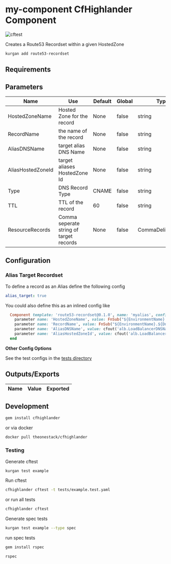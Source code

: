 # my-component CfHighlander Component

![cftest](https://github.com/theonestack/hl-route53-recordset/actions/workflows/rspec.yaml/badge.svg)


Creates a Route53 Recordset within a given HostedZone

```bash
kurgan add route53-recordset
```

## Requirements

## Parameters

| Name | Use | Default | Global | Type | Allowed Values |
| ---- | --- | ------- | ------ | ---- | -------------- |
| HostedZoneName | Hosted Zone for the record | None | false | string
| RecordName | the name of the record | None | false | string
| AliasDNSName | target alias DNS Name | None | false | string
| AliasHostedZoneId | target aliases HostedZone Id | None | false | string
| Type | DNS Record Type | CNAME | false | string | 'A','AAAA','CAA','CNAME','DS', 'MX','NAPTR','NS','PTR','SOA','SPF','SRV','TXT'
| TTL | TTL of the record | 60 | false | string
| ResourceRecords | Comma seperate string of target records | None | false | CommaDelimitedList



## Configuration

### Alias Target Recordset

To define a record as an Alias define the following config

```yaml
alias_target: true
```

You could also define this as an inlined config like

```ruby
  Component template: 'route53-recordset@0.1.0', name: 'myalias', config: { alias_target: true } do
    parameter name: 'HostedZoneName', value: FnSub("${EnvironmentName}.${DnsDomain}")
    parameter name: 'RecordName', value: FnSub("${EnvironmentName}.${DnsDomain}")
    parameter name: 'AliasDNSName', value: cfout('alb.LoadBalancerDNSName')
    parameter name: 'AliasHostedZoneId', value: cfout('alb.LoadBalancerCanonicalHostedZoneID')
  end

```

**Other Config Options**

See the test configs in the [tests directory](tests/)

## Outputs/Exports

| Name | Value | Exported |
| ---- | ----- | -------- |


## Development

```bash
gem install cfhighlander
```

or via docker

```bash
docker pull theonestack/cfhighlander
```

### Testing

Generate cftest

```bash
kurgan test example
```

Run cftest

```bash
cfhighlander cftest -t tests/example.test.yaml
```

or run all tests

```bash
cfhighlander cftest
```

Generate spec tests

```bash
kurgan test example --type spec
```

run spec tests

```bash
gem install rspec
```

```bash
rspec
```